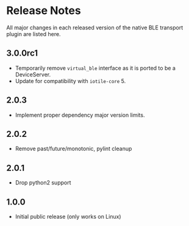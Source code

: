 # Release Notes

All major changes in each released version of the native BLE transport plugin are listed here.

## 3.0.0rc1

- Temporarily remove `virtual_ble` interface as it is ported to be a DeviceServer.
- Update for compatibility with `iotile-core` 5.

## 2.0.3

- Implement proper dependency major version limits.

## 2.0.2

- Remove past/future/monotonic, pylint cleanup

## 2.0.1

- Drop python2 support

## 1.0.0

- Initial public release (only works on Linux)